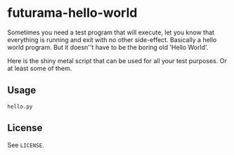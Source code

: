 # futurama-hello-world

Sometimes you need a test program that will execute, let you know
that everything is running and exit with no other side-effect.
Basically a hello world program. But it doesn''t have to be the boring
old 'Hello World'.

Here is the shiny metal script that can be used for all your test
purposes. Or at least some of them.

## Usage

```
hello.py
```

## License

See `LICENSE`.
